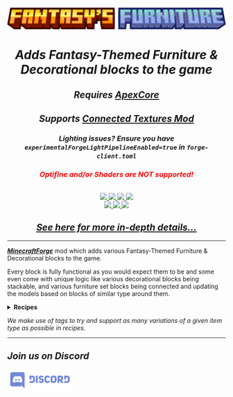 <div align="center">

<a href="https://apexstudios.dev/fantasys-furniture"><img src="https://raw.githubusercontent.com/ApexStudios-Dev/.github/d031f76371ebf4d68d64842d6f6db6a805a00638/fantasyfurniture_banner.svg"></a>

<h1><i><b>Adds Fantasy-Themed Furniture & Decorational blocks to the game</b></i></h1>
<h2><i>Requires <a href="https://www.apexstudios.dev/apexcore"><b>ApexCore</b></a></i></h2>
<h2><i>Supports <a href="https://www.curseforge.com/minecraft/mc-mods/ctm"><b>Connected Textures Mod</b></a></i></h2>
<h3><i>Lighting issues? Ensure you have <code>experimentalForgeLightPipelineEnabled=true</code> in <code>forge-client.toml</code></i></h3>
<div style="color:red"><h3><i><b>Optifine</b> and/or <b>Shaders</b> are <b>NOT</b> supported!</i></h3></div>
<br>

<a href="https://github.com/ApexStudios-Dev/FantasyFurniture">
	<img src="https://img.shields.io/github/license/ApexStudios-Dev/FantasyFurniture?style=flat-square"></img>
	<img src="https://img.shields.io/github/v/tag/ApexStudios-Dev/FantasyFurniture?sort=semver&style=flat-square"></img>
	<img src="https://img.shields.io/github/v/release/ApexStudios-Dev/FantasyFurniture?display_name=release&sort=semver&style=flat-square"></img>
	<img src="https://img.shields.io/github/workflow/status/ApexStudios-Dev/FantasyFurniture/release?style=flat-square"></img>
</a>
<br>
<a href="https://modrinth.com/mod/fantasy-furniture">
	<img src="https://img.shields.io/modrinth/dt/A0nfCqYw?style=flat-square"></img>
</a>
<a href="https://www.curseforge.com/minecraft/mc-mods/fantasys-furniture">
	<img src="https://cf.way2muchnoise.eu/short_579564_downloads.svg?badge_style=flat"></img>
	<img src="https://cf.way2muchnoise.eu/versions/579564.svg?badge_style=flat"></img>
</a>

<br>
<h2><i><a href="https://www.apexstudios.dev/fantasys-furniture"><b>See here for more in-depth details...</b></a></i></h2>

</div>

---

<p>

[_**MinecraftForge**_](https://minecraftforge.net/) mod which adds various Fantasy-Themed Furniture & Decorational blocks to the game.

Every block is fully functional as you would expect them to be and some even come with unique logic like
various decorational blocks being stackable, and various furniture set blocks being connected and updating the models based on blocks of similar type around them.

<details>

<summary><b>Recipes</b></summary>

<img src="https://github.com/ApexStudios-Dev/.github/blob/master/furniture_station_recipe.png?raw=true" width=25%></img>

<img src="https://github.com/ApexStudios-Dev/.github/blob/master/furniture_station_recipes.gif?raw=true" width=25%></img>

</details>

_We make use of tags to try and support as many variations of a given _item type as possible in_ recipes._

</p>

---

## _Join us on **Discord**_
<a href="https://discord.apexstudios.dev/"><img src="https://raw.githubusercontent.com/ApexStudios-Dev/.github/d031f76371ebf4d68d64842d6f6db6a805a00638/discord_banner.svg" width=30%></a>